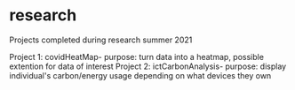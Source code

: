 # research
Projects completed during research summer 2021 


Project 1: covidHeatMap- purpose: turn data into a heatmap, possible extention for data of interest
Project 2: ictCarbonAnalysis- purpose: display individual's carbon/energy usage depending on what devices they own
